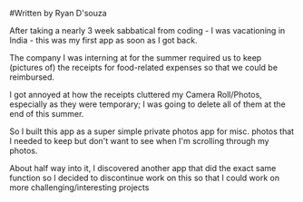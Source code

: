 #Written by Ryan D'souza

After taking a nearly 3 week sabbatical from coding - I was vacationing in India - this was my first app as soon as I got back.

The company I was interning at for the summer required us to keep (pictures of) the receipts for food-related expenses so that we could be reimbursed.

I got annoyed at how the receipts cluttered my Camera Roll/Photos, especially as they were temporary; I was going to delete all of them at the end of this summer.

So I built this app as a super simple private photos app for misc. photos that I needed to keep but don't want to see when I'm scrolling through my photos.

About half way into it, I discovered another app that did the exact same function so I decided to discontinue work on this so that I could work on more challenging/interesting projects
